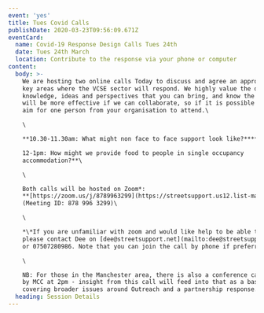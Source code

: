 ```yaml
---
event: 'yes'
title: Tues Covid Calls
publishDate: 2020-03-23T09:56:09.671Z
eventCard:
  name: Covid-19 Response Design Calls Tues 24th
  date: Tues 24th March
  location: Contribute to the response via your phone or computer
content:
  body: >-
    We are hosting two online calls Today to discuss and agree an approach to 2
    key areas where the VCSE sector will respond. We highly value the different
    knowledge, ideas and perspectives that you can bring, and know the solution
    will be more effective if we can collaborate, so if it is possible please
    aim for one person from your organisation to attend.\

    \

    **10.30-11.30am: What might non face to face support look like?****\

    12-1pm: How might we provide food to people in single occupancy
    accommodation?**\

    \

    Both calls will be hosted on Zoom*:
    **[https://zoom.us/j/8789963299](https://streetsupport.us12.list-manage.com/track/click?u=da9a1d4bb2b1a69a981456972&id=bbfe63d197&e=80e23c30ae)**.
    (Meeting ID: 878 996 3299)\

    \

    *\*If you are unfamiliar with zoom and would like help to be able to join,
    please contact Dee on [dee@streetsupport.net](mailto:dee@streetsupport.net)
    or 07507280986. Note that you can join the call by phone if preferred.*\

    \

    NB: For those in the Manchester area, there is also a conference call hosted
    by MCC at 2pm - insight from this call will feed into that as a basis for
    covering broader issues around Outreach and a partnership response.
  heading: Session Details
---
```

